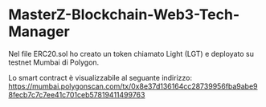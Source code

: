 # MasterZ-Blockchain-Web3-Tech-Manager

Nel file ERC20.sol ho creato un token chiamato Light (LGT) e deployato su testnet Mumbai di Polygon.

Lo smart contract è visualizzabile al seguante indirizzo: https://mumbai.polygonscan.com/tx/0x8e37d136164cc28739956fba9abe98fecb7c7c7ee41c701ceb57819411499763
